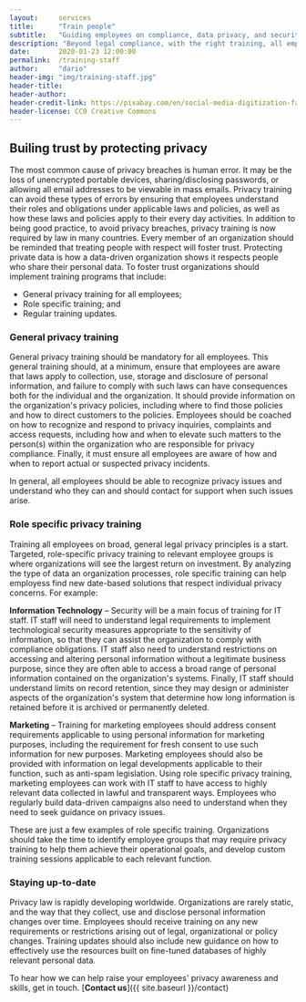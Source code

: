 ```yaml
---
layout:     services
title:      "Train people"
subtitle:   "Guiding employees on compliance, data privacy, and security."
description: "Beyond legal compliance, with the right training, all employees can demonstrate they value privacy, building trust with customers and business partners."
date:       2020-01-23 12:00:00
permalink:  /training-staff
author:     "dario"
header-img: "img/training-staff.jpg"
header-title:
header-author:
header-credit-link: https://pixabay.com/en/social-media-digitization-faces-2528410/
header-license: CC0 Creative Commons
---
```


## Builing trust by protecting privacy
The most common cause of privacy breaches is human error. It may be the loss of unencrypted portable devices, sharing/disclosing passwords, or allowing all email addresses to be viewable in mass emails. Privacy training can avoid these types of errors by ensuring that employees understand their roles and obligations under applicable laws and policies, as well as how these laws and policies apply to their every day activities. In addition to being good practice, to avoid privacy breaches, privacy training is now required by law in many countries. Every member of an organization should be reminded that treating people with respect will foster trust. Protecting private data is how a data-driven organization shows it respects people who share their personal data. To foster trust organizations should implement training programs that include: 

- General privacy training for all employees;
- Role specific training; and 
- Regular training updates.

### General privacy training  
General privacy training should be mandatory for all employees. This general training should, at a minimum, ensure that employees are aware that laws apply to collection, use, storage and disclosure of personal information, and failure to comply with such laws can have consequences both for the individual and the organization. It should provide information on the organization's privacy policies, including where to find those policies and how to direct customers to the policies. Employees should be coached on how to recognize and respond to privacy inquiries, complaints and access requests, including how and when to elevate such matters to the person(s) within the organization who are responsible for privacy compliance. Finally, it must ensure all employees are aware of how and when to report actual or suspected privacy incidents.

In general, all employees should be able to recognize privacy issues and understand who they can and should contact for support when such issues arise.

### Role specific privacy training  
Training all employees on broad, general legal privacy principles is a start. Targeted, role-specific privacy training to relevant employee groups is where organizations will see the largest return on investment. By analyzing the type of data an organization processes, role specific training can help employess find new date-based solutions that respect individual privacy concerns.  For example:

**Information Technology** – Security will be a main focus of training for IT staff. IT staff will need to understand legal requirements to implement technological security measures appropriate to the sensitivity of information, so that they can assist the organization to comply with compliance obligations. IT staff also need to understand restrictions on accessing and altering personal information without a legitimate business purpose, since they are often able to access a broad range of personal information contained on the organization's systems. Finally, IT staff should understand limits on record retention, since they may design or administer aspects of the organization's system that determine how long information is retained before it is archived or permanently deleted.

**Marketing** – Training for marketing employees should address consent requirements applicable to using personal information for marketing purposes, including the requirement for fresh consent to use such information for new purposes. Marketing employees should also be provided with information on legal developments applicable to their function, such as anti-spam legislation. Using role specific privacy training, marketing employees can work with IT staff to have access to highly relevant data collected in lawful and transparent ways. Employees who regularly build data-driven campaigns also need to understand when they need to seek guidance on privacy issues.

These are just a few examples of role specific training. Organizations should take the time to identify employee groups that may require privacy training to help them achieve their operational goals, and develop custom training sessions applicable to each relevant function.

### Staying up-to-date 
Privacy law is rapidly developing worldwide. Organizations are rarely static, and the way that they collect, use and disclose personal information changes over time. Employees should receive training on any new requirements or restrictions arising out of legal, organizational or policy changes. Training updates should also include new guidance on how to effectively use the resources built on fine-tuned databases of highly relevant personal data.

To hear how we can help raise your employees' privacy awareness and skills, get in touch. [**Contact us**]({{ site.baseurl }}/contact)
